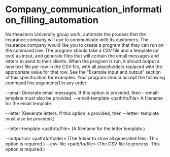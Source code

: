 # Company_communication_information_filling_automation
 Northeastern University group work. automate the process that the insurance company will use to communicate with its customers. 
The insurance company would like you to create a program that they can run on the command line. The program should take a CSV file and a template (or two) as input, and generate files that will contain the email messages and letters to send to their clients. When the program is run, it should output a new text file per row in the CSV file, with all placeholders replaced with the appropriate value for that row. See the “Example input and output” section of this specification for examples.
Your program should accept the following command line arguments1 in any order:

--email Generate email messages. If this option is provided, then --email-
                                    template must also be provided.
--email-template <path/to/file> A filename for the email template.

--letter   (Generate letters. If this option is provided, then --letter- template must also be provided.)

--letter-template <path/to/file> (A filename for the letter
template.)

--output-dir <path/to/folder>  (The folder to store all generated files. This option is required.)
--csv-file <path/to/file> (The CSV file to process. This option is required.)


